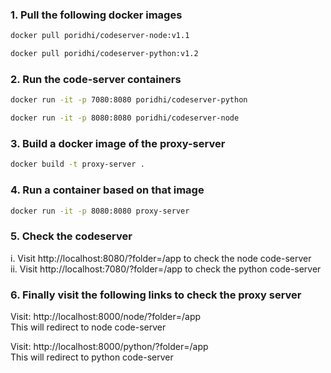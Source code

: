 
### 1. Pull the following docker images 
```bash
docker pull poridhi/codeserver-node:v1.1
```
```bash
docker pull poridhi/codeserver-python:v1.2
```


### 2. Run the code-server containers
```bash
docker run -it -p 7080:8080 poridhi/codeserver-python
```

```bash
docker run -it -p 8080:8080 poridhi/codeserver-node
```


### 3. Build a docker image of the proxy-server

```bash
docker build -t proxy-server .
```
### 4. Run a container based on that image

```bash
docker run -it -p 8080:8080 proxy-server
```

### 5. Check the codeserver

i. Visit http://localhost:8080/?folder=/app to check the node code-server </br>
ii. Visit http://localhost:7080/?folder=/app to check the python code-server

### 6. Finally visit the following links to check the proxy server
Visit: http://localhost:8000/node/?folder=/app 
</br>
This will redirect to node code-server
</br>


Visit: http://localhost:8000/python/?folder=/app 
</br>
This will redirect to python code-server

